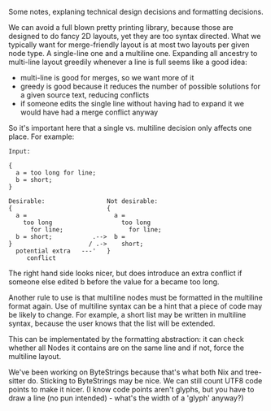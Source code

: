 
Some notes, explaning technical design decisions and formatting
decisions.

We can avoid a full blown pretty printing library, because
those are designed to do fancy 2D layouts, yet they are too syntax
directed. What we typically want for merge-friendly layout is at
most two layouts per given node type. A single-line one and a
multiline one. Expanding all ancestry to multi-line layout greedily
whenever a line is full seems like a good idea:
  - multi-line is good for merges, so we want more of it
  - greedy is good because it reduces the number of possible
    solutions for a given source text, reducing conflicts
  - if someone edits the single line without having had to expand it
    we would have had a merge conflict anyway

So it's important here that a single vs. multiline decision only
affects one place. For example:

    Input:
  
    {
      a = too long for line;
      b = short;
    }

    Desirable:                 Not desirable:
    {                          {
      a =                        a =
        too long                   too long
          for line;                  for line;
      b = short;           .-->  b =
    }                     / .->    short;
      potential extra   ---'   }
         conflict

The right hand side looks nicer, but does introduce an extra conflict
if someone else edited b before the value for a became too long.

Another rule to use is that multiline nodes must be formatted in the
multiline format again. Use of multiline syntax can be a hint that a
piece of code may be likely to change. For example, a short list may
be written in multiline syntax, because the user knows that the list will
be extended.

This can be implementated by the formatting abstraction: it can check
whether all Nodes it contains are on the same line and if not, force
the multiline layout.

We've been working on ByteStrings because that's what both Nix and
tree-sitter do. Sticking to ByteStrings may be nice. We can still
count UTF8 code points to make it nicer. (I know code points aren't
glyphs, but you have to draw a line (no pun intended) - what's the width
of a 'glyph' anyway?)
